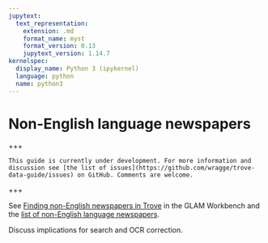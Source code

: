 ```yaml
---
jupytext:
  text_representation:
    extension: .md
    format_name: myst
    format_version: 0.13
    jupytext_version: 1.14.7
kernelspec:
  display_name: Python 3 (ipykernel)
  language: python
  name: python3
---
```


# Non-English language newspapers

+++

```{attention}
This guide is currently under development. For more information and discussion see [the list of issues](https://github.com/wragge/trove-data-guide/issues) on GitHub. Comments are welcome.
```

+++

See [Finding non-English newspapers in Trove](https://glam-workbench.net/trove-newspapers/find-non-english-newspapers/) in the GLAM Workbench and the [list of non-English language newspapers](https://glam-workbench.net/trove-newspapers/list-non-english-newspapers/).

Discuss implications for search and OCR correction.
